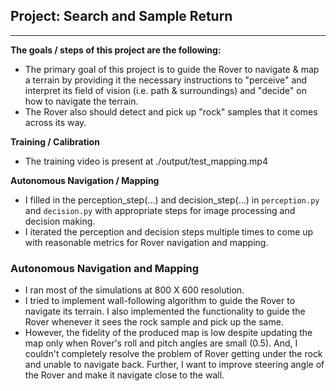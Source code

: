 ## Project: Search and Sample Return
---

**The goals / steps of this project are the following:**  

* The primary goal of this project is to guide the Rover to navigate & map a terrain by providing it the necessary instructions to "perceive" and interpret its field of vision (i.e. path & surroundings) and "decide" on how to navigate the terrain.
* The Rover also should detect and pick up "rock" samples that it comes across its way.

**Training / Calibration**  

* The training video is present at ./output/test_mapping.mp4

**Autonomous Navigation / Mapping**
 
* I filled in the perception_step(...) and decision_step(...) in `perception.py` and  `decision.py` with appropriate steps for image processing and decision making.
* I iterated the perception and decision steps multiple times to come up with reasonable metrics for Rover navigation and mapping.

[//]: # (Image References)

[Training image 1]: ./IMG/robocam_2017_06_04_22_38_11_937.jpg
[Training image 2]: ./IMG/robocam_2017_06_04_22_38_19_873.jpg 

### Autonomous Navigation and Mapping

* I ran most of the simulations at 800 X 600 resolution.
* I tried to implement wall-following algorithm to guide the Rover to navigate its terrain. I also implemented the functionality to guide the Rover whenever it sees the rock sample and pick up the same.
* However, the fidelity of the produced map is low despite updating the map only when Rover's roll and pitch angles are small (0.5). And, I couldn't completely resolve the problem of Rover getting under the rock and unable to navigate back. Further, I want to improve steering angle of the Rover and make it navigate close to the wall.

